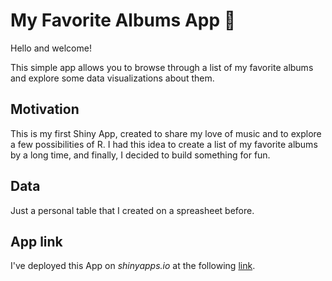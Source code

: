 # My Favorite Albums App :musical_note:

Hello and welcome!

This simple app allows you to browse through a list of my favorite albums and explore some data visualizations about them.

## Motivation

This is my first Shiny App, created to share my love of music and to explore a few possibilities of R. I had this idea to create a list of my favorite albums by a long time, and finally, I decided to build something for fun.

## Data

Just a personal table that I created on a spreasheet before.

## App link

I've deployed this App on *shinyapps.io* at the following [link](https://yy7u4g-alessandro-zanette.shinyapps.io/MyFavoriteAlbums/).

